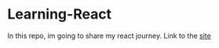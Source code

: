 # Learning-React
In this repo, im going to share my react journey. Link to the [site](https://learning-react-egai.vercel.app/)
